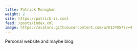 ```yaml
---
title: Patrick Monaghan
weight: 2
site: https://patrick-is.cool
feed: /posts/index.xml
image: https://avatars.githubusercontent.com/u/6134057?v=4
---
```


Personal website and maybe blog
